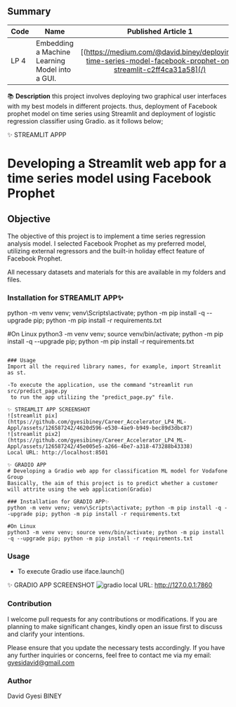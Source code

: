 ## Summary
| Code      | Name        | Published Article 1 | Published Article 2 |
|-----------|-------------|:-------------:|------:|
| LP 4 | Embedding a Machine Learning Model into a GUI.  |  [(https://medium.com/@david.biney/deploying-time-series-model-facebook-prophet-on-streamlit-c2ff4ca31a58](/) | [https://medium.com/@david.biney/customer-churn-prediction-using-web-app-gradio-for-vodafone-group-8c8ec7803f](/) |

📚 **Description**
this project involves deploying two graphical user interfaces with my best models in different projects. thus, deployment of Facebook prophet model on time series using Streamlit and deployment of logistic regression classifier using Gradio. as it follows below; 

✨ STREAMLIT APPP
# Developing a Streamlit web app for a time series model using Facebook Prophet 
## Objective
The objective of this project is to implement a time series regression analysis model. I selected Facebook Prophet as my preferred model, utilizing external regressors and the built-in holiday effect feature of Facebook Prophet.

All necessary datasets and materials for this are available in my folders and files.

### Installation for STREAMLIT APP✨
python -m venv venv; venv\Scripts\activate; python -m pip install -q --upgrade pip; python -m pip install -r requirements.txt  

#On Linux
python3 -m venv venv; source venv/bin/activate; python -m pip install -q --upgrade pip; python -m pip install -r requirements.txt


```

### Usage
Import all the required library names, for example, import Streamlit as st.

-To execute the application, use the command "streamlit run src/predict_page.py 
 to run the app utilizing the "predict_page.py" file.

✨ STREAMLIT APP SCREENSHOT
![streamlit pix](https://github.com/gyesibiney/Career_Accelerator_LP4_ML-Appl/assets/126587242/4620d596-e530-4ae9-b949-bec89d3dbc87)
![streamlit pix2](https://github.com/gyesibiney/Career_Accelerator_LP4_ML-Appl/assets/126587242/45e005e5-a266-4be7-a318-473288b43338)
Local URL: http://localhost:8501

✨ GRADIO APP
# Developing a Gradio web app for classification ML model for Vodafone Group
Basically, the aim of this project is to predict whether a customer will attrite using the web application(Gradio)

### Installation for GRADIO APP✨
python -m venv venv; venv\Scripts\activate; python -m pip install -q --upgrade pip; python -m pip install -r requirements.txt  

#On Linux
python3 -m venv venv; source venv/bin/activate; python -m pip install -q --upgrade pip; python -m pip install -r requirements.txt

```
### Usage
- To execute Gradio use iface.launch()

✨ GRADIO APP SCREENSHOT 
![gradio](https://github.com/gyesibiney/Career_Accelerator_LP4_ML-Appl/assets/126587242/1c04005b-100b-444d-bae8-4f7ede4c823c)
local URL:  http://127.0.0.1:7860


### Contribution
I welcome pull requests for any contributions or modifications. If you are planning to make significant changes, kindly open an issue first to discuss and clarify your intentions.

Please ensure that you update the necessary tests accordingly. If you have any further inquiries or concerns, feel free to contact me via my email: gyesidavid@gmail.com
### Author
David Gyesi BINEY
